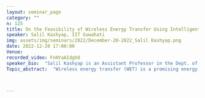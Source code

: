```yaml
---
layout: seminar_page
category: ""
n: 125
title: On the Feasibility of Wireless Energy Transfer Using Intelligent Reflecting Surface in Next Generation IoT Networks.
speaker: Salil Kashyap, IIT Guwahati
img: assets/img/seminars/2022/December-20-2022_Salil Kashyap.png
date: 2022-12-20 17:00:00 
Venue: 
recorded_video: FnHYaAIdgh8
speaker_bio:  "Salil Kashyap is an Assistant Professor in the Dept. of Electronics and Electrical Eng. at IIT Guwahati. Before joining IIT Guwahati, he was a senior DSP Engineer at Marvell where he designed physical layer algorithms for next generation WLANs (IEEE 802.11ax). Prior to that, he was a post-doctoral researcher at Linköping University, Sweden. He received his PhD from IISc Bangalore, M.Tech from IIT Guwahati and B.Tech from NERIST. His research spans areas of wireless communications, networks and signal processing with emphasis on mathematical modeling, performance analysis and algorithm design for 5G and beyond 5G cellular communication systems." 
Topic_abstract:  "Wireless energy transfer (WET) is a promising energy harvesting technology in which the sensor node harvests energy from electromagnetic radiations instead of traditional wired energy sources. However, there are several design challenges that must be addressed in order to implement WET efficiently. Firstly, only a very small fraction of the energy radiated by the source can actually be harvested by the sensor node due to severe path loss. Secondly, the receive power levels that are suitable for reliable data transfer and decoding in conventional wireless communication may not be sufficient for activating the harvester in these sensors. Thirdly, design of WET systems must ensure that the sensors harvest more than what they consume in tasks related to uplink channel estimation, sensing, computation and communication. In order to tackle these challenges mentioned above, intelligent reflecting surface (IRS), which comprises of an array of low cost reflecting elements that are passive in nature and do not require dedicated radio-frequency (RF) chains can be used. Each of these elements in an IRS is capable of inducing changes in amplitude and phase of the incident electromagnetic signal. And by appropriately programming these reflecting elements, constructive interference-aided boost in the strength of the received signal can be obtained. This talk will elucidate feasibility of WET using IRS. Specifically, we will focus on a wireless scenario where the source is equipped with multiple antennas but a single RF chain (to reduce cost, power consumption and hardware complexity) and is assisted by an IRS to transfer energy wirelessly to a sensor node. For this model, we will first discuss a near-optimal antenna selection and passive beamforming strategy that requires fewer pilot transmissions to obtain channel state information (CSI), thus increasing the time available for WET in a coherence interval. We will then discuss the outage analysis with both perfect and imperfect CSI to obtain insights into WET system design. Extensions to performance of WET under subset AS, discrete phase shifts at IRS, multi-user scenario and spatial correlation will also be presented. We will present results to illustrate that we can trade-off active RF chains at the source with passive elements at IRS to obtain improved performance both in terms of outage probability and power transfer efficiency."



---
```



